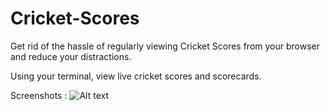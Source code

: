 # Cricket-Scores
Get rid of the hassle of regularly viewing Cricket Scores from your browser and reduce your distractions.

Using your terminal, view live cricket scores and scorecards. 

Screenshots : 
![Alt text](https://github.com/sartaj10/Cricket-Scores/blob/master/Screen%20Shot%202016-03-17%20at%2012.37.42%20AM.png "Results")
